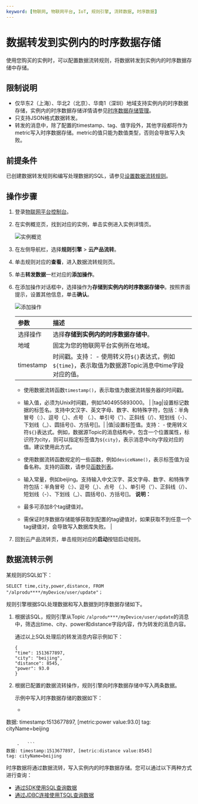 ```yaml
---
keyword: [物联网, 物联网平台, IoT, 规则引擎, 流转数据, 时序数据]
---
```


# 数据转发到实例内的时序数据存储

使用您购买的实例时，可以配置数据流转规则，将数据转发到实例内的时序数据存储中存储。

## 限制说明

-   仅华东2（上海）、华北2（北京）、华南1（深圳）地域支持实例内的时序数据存储，实例内的时序数据存储详情请参见[时序数据存储管理](/cn.zh-CN/设备管理/时序数据存储管理.md)。
-   只支持JSON格式数据转发。
-   转发的消息中，除了配置的timestamp、tag、值字段外，其他字段都将作为metric写入时序数据存储。metric的值只能为数值类型，否则会导致写入失败。

## 前提条件

已创建数据转发规则和编写处理数据的SQL，请参见[设置数据流转规则](/cn.zh-CN/消息通信/云产品流转/设置数据流转规则.md)。

## 操作步骤

1.  登录[物联网平台控制台](http://iot.console.aliyun.com/)。

2.  在实例概览页，找到对应的实例，单击实例进入实例详情页。

    ![实例概览](https://static-aliyun-doc.oss-cn-hangzhou.aliyuncs.com/assets/img/zh-CN/9275903061/p174584.png)

3.  在左侧导航栏，选择**规则引擎** \> **云产品流转**。

4.  单击规则对应的**查看**，进入数据流转规则页。

5.  单击**转发数据**一栏对应的**添加操作**。

6.  在添加操作对话框中，选择操作为**存储到实例内的时序数据存储中**。按照界面提示，设置其他信息，单击**确认**。

    ![添加操作](https://static-aliyun-doc.oss-cn-hangzhou.aliyuncs.com/assets/img/zh-CN/3892482061/p174333.png)

    |参数|描述|
    |:-|:-|
    |选择操作|选择**存储到实例内的时序数据存储中**。|
    |地域|固定为您的物联网平台实例所在地域。|
    |timestamp|时间戳。支持：     -   使用转义符`${}`表达式，例如`${time}`，表示取值为数据源Topic消息中time字段对应的值。
    -   使用数据流转函数`timestamp()`，表示取值为数据流转服务器的时间戳。
    -   输入值，必须为Unix时间戳，例如1404955893000。 |
    |tag|设置标记数据的标签名。支持中文汉字、英文字母、数字、和特殊字符，包括：半角冒号（:）、逗号（,）、点号 （.）、单引号（'）、正斜线（/）、短划线（-）、下划线（\_）、圆括号\(\)、方括号\[\]。|
    |值|设置标签值。支持：     -   使用转义符`${}`表达式。例如，数据源Topic的消息结构中，包含一个位置属性，标识符为city，则可以指定标签值为`${city}`，表示消息中city字段对应的值。建议使用此方式。
    -   使用数据流转函数规定的一些函数，例如`deviceName()`，表示标签值为设备名称。支持的函数，请参见[函数列表](/cn.zh-CN/消息通信/云产品流转/函数列表.md)。
    -   输入常量，例如beijing。支持输入中文汉字、英文字母、数字、和特殊字符包括：半角冒号（:）、逗号（,）、点号 （.）、单引号（'）、正斜线（/）、短划线（-）、下划线（\_）、圆括号\(\)、方括号\[\]。
**说明：**

    -   最多可添加8个tag键值对。
    -   需保证时序数据存储能够获取到配置的tag键值对，如果获取不到任意一个tag键值对，会导致写入数据库失败。 |

7.  回到云产品流转页，单击规则对应的**启动**按钮启动规则。


## 数据流转示例

某规则的SQL如下：

```
SELECT time,city,power,distance, FROM "/alprodu****/myDevice/user/update"；
```

规则引擎根据SQL处理数据和写入数据到时序数据存储如下。

1.  根据该SQL，规则引擎从Topic `/alprodu****/myDevice/user/update`的消息中，筛选出time、city、power和distance字段内容，作为转发的消息内容。

    通过以上SQL处理后的转发消息内容示例如下：

    ```
    {
    "time": 1513677897,
    "city": "beijing",
    "distance": 8545,
    "power": 93.0
    }
    ```

2.  根据已配置的数据流转操作，规则引擎向时序数据存储中写入两条数据。

    示例中写入时序数据存储的数据如下：

    -   ```
数据: timestamp:1513677897, [metric:power value:93.0]
tag: cityName=beijing
```

    -   ```
数据: timestamp:1513677897, [metric:distance value:8545]
tag: cityName=beijing
```


时序数据将通过数据流转，写入实例内的时序数据存储。您可以通过以下两种方式进行查询：

-   [通过SDK使用SQL查询数据](/cn.zh-CN/设备管理/时序数据存储管理.mdsection_pm5_870_om5)
-   [通过JDBC连接使用TSQL查询数据](/cn.zh-CN/设备管理/时序数据存储管理.mdsection_608_qe7_j81)


